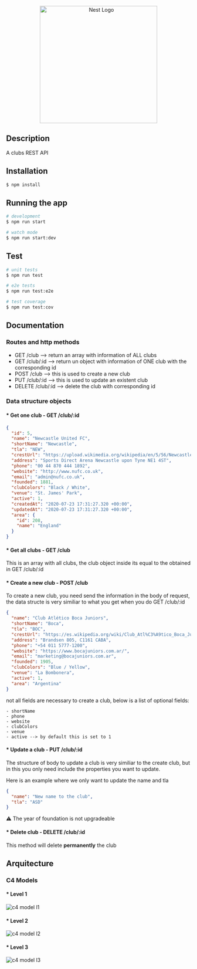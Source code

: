 <p align="center">
  <a href="http://nestjs.com/" target="blank"><img src="https://nestjs.com/img/logo_text.svg" width="320" alt="Nest Logo" /></a>
</p>

## Description

A clubs REST API

## Installation

```bash
$ npm install
```

## Running the app

```bash
# development
$ npm run start

# watch mode
$ npm run start:dev
```

## Test

```bash
# unit tests
$ npm run test

# e2e tests
$ npm run test:e2e

# test coverage
$ npm run test:cov
```

## Documentation

### Routes and http methods

* GET  /club        --> return an array with information of ALL clubs
* GET  /club/:id    --> return un object with information of ONE club with the corresponding id
* POST /club        --> this is used to create a new club
* PUT  /club/:id    --> this is used to update an existent club
* DELETE /club/:id  --> delete the club with corresponding id


### Data structure objects 

#### * Get one club - GET /club/:id

```json
{
  "id": 5,
  "name": "Newcastle United FC",
  "shortName": "Newcastle",
  "tla": "NEW",
  "crestUrl": "https://upload.wikimedia.org/wikipedia/en/5/56/Newcastle_United_Logo.svg",
  "address": "Sports Direct Arena Newcastle upon Tyne NE1 4ST",
  "phone": "00 44 870 444 1892",
  "website": "http://www.nufc.co.uk",
  "email": "admin@nufc.co.uk",
  "founded": 1881,
  "clubColors": "Black / White",
  "venue": "St. James' Park",
  "active": 1,
  "createdAt": "2020-07-23 17:31:27.320 +00:00",
  "updatedAt": "2020-07-23 17:31:27.320 +00:00",
  "area": {
    "id": 208,
    "name": "England"
  }
}
```

#### * Get all clubs - GET /club

This is an array with all clubs, the club object inside its equal to the obtained in GET /club/:id


#### * Create a new club - POST /club

To create a new club, you need send the information in the body of request, the data structe is
very similiar to what you get when you do GET /club/:id

```json
{
  "name": "Club Atlético Boca Juniors",
  "shortName": "Boca",
  "tla": "BOC",
  "crestUrl": "https://es.wikipedia.org/wiki/Club_Atl%C3%A9tico_Boca_Juniors#/media/Archivo:Escudo_del_Club_Atl%C3%A9tico_Boca_Juniors_2012.svg",
  "address": "Brandsen 805, C1161 CABA",
  "phone": "+54 011 5777-1200",
  "website": "https://www.bocajuniors.com.ar/",
  "email": "marketing@bocajuniors.com.ar",
  "founded": 1905,
  "clubColors": "Blue / Yellow",
  "venue": "La Bombonera",
  "active": 1,
  "area": "Argentina"
}
```

not all fields are necessary to create a club, below is a list of optional fields:

    - shortName
    - phone
    - website
    - clubColors
    - venue
    - active --> by default this is set to 1

#### * Update a club - PUT /club/:id

The structure of body to update a club is very similiar to the create club, but in this you only
need include the properties you want to update.

Here is an example where we only want to update the name and tla

```json
{
  "name": "New name to the club",
  "tla": "ASD"
}
```

:warning: The year of foundation is not upgradeable

#### * Delete club - DELETE /club/:id

This method will delete **permanently** the club


## Arquitecture

### C4 Models


#### * Level 1
![c4 model l1](https://github.com/maurperez/crud-clubes-api/blob/app-developing/docs/c4-diagrams/RESTful%20API%20clubs%20-%20C4%20(L1).jpg?raw=true)

#### * Level 2
![c4 model l2](https://github.com/maurperez/crud-clubes-api/blob/app-developing/docs/c4-diagrams/RESTful%20API%20clubs%20-%20C4%20(L2).jpg?raw=true)

#### * Level 3
![c4 model l3](https://github.com/maurperez/crud-clubes-api/blob/app-developing/docs/c4-diagrams/RESTful%20API%20clubs%20-%20C4%20(L3).jpg?raw=true)


